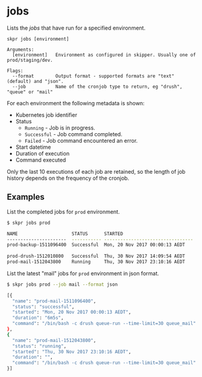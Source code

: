 # jobs

Lists the *jobs* that have run for a specified environment.

```
skpr jobs [environment]

Arguments:
  [environment]   Environment as configured in skipper. Usually one of  prod/staging/dev.

Flags:
  --format        Output format - supported formats are "text" (default) and "json".
  --job           Name of the cronjob type to return, eg "drush", "queue" or "mail"
```

For each environment the following metadata is shown:

* Kubernetes job identifier
* Status
    * `Running` - Job is in progress.
    * `Successful` - Job command completed.
    * `Failed` - Job command encountered an error.
* Start datetime
* Duration of execution
* Command executed

Only the last 10 executions of each job are retained, so the length of job history depends on the frequency of the cronjob.

## Examples

List the completed jobs for `prod` environment.

```bash
$ skpr jobs prod

NAME                  	STATUS     	STARTED                          	DURATION                 	COMMAND                                                                         
----------------------	-----------	---------------------------------	-----------              	---------------------------------                                               
prod-backup-1511096400	Successful 	Mon, 20 Nov 2017 00:00:13 AEDT   	6m5s                     	/bin/bash -c drush sql-dump --result-file=/tmp/drupal.sql && tar -czf           
                      	           	                                 	                         	/tmp/drupal.tar.gz /tmp/drupal.sql /data ; backup /tmp/drupal.tar.gz pnx-backups
prod-drush-1512010800 	Successful 	Thu, 30 Nov 2017 14:09:54 AEDT   	35s                      	/bin/bash -c drush cron
prod-mail-1512043800  	Running    	Thu, 30 Nov 2017 23:10:16 AEDT   	-2562047h47m16.854775808s	/bin/bash -c drush queue-run --time-limit=30 queue_mail
```

List the latest "mail" jobs for `prod` environment in json format.

```bash
$ skpr jobs prod --job mail --format json

[{
  "name": "prod-mail-1511096400",
  "status": "successful",
  "started": "Mon, 20 Nov 2017 00:00:13 AEDT",
  "duration": "6m5s",
  "command": "/bin/bash -c drush queue-run --time-limit=30 queue_mail"
},
{
  "name": "prod-mail-1512043800",
  "status": "running",
  "started": "Thu, 30 Nov 2017 23:10:16 AEDT",
  "duration": "",
  "command": "/bin/bash -c drush queue-run --time-limit=30 queue_mail"
}]
```
